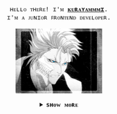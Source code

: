<p align="center">
  <br>
  <samp>
    ʜᴇʟʟᴏ ᴛʜᴇʀᴇ! ɪ'ᴍ <b><a rel="nofollow noopener noreferrer" target="_blank" href="#">ᴋᴜʀᴀʏᴀᴍᴍᴍɪ</a></b>.
    <br>ɪ'ᴍ ᴀ ᴊᴜɴɪᴏʀ ꜰʀᴏɴᴛᴇɴᴅ ᴅᴇᴠᴇʟᴏᴘᴇʀ.<br>

</samp>
  
  <br>
  <img src="https://github.com/kurayammmi/kurayammmi/blob/master/5s62.gif?raw=true" width="200"/>

</p>




<details align="center">
 
  
<summary> <b> <samp> sʜᴏᴡ ᴍᴏʀᴇ </samp></b></summary>
<samp>

<hr>


## ᴀʙᴏᴜᴛ ᴍᴇ

 - I’m currently working on **Some projects**

-  I’m currently learning **Javascript/React.**

-  I’m looking to collaborate on **OpenSource Projects**

-  All of my projects are available at **[My Portfolio](------)**

-  How to reach me **someexampleofgmailName@gmail.com**
  
<br>


## ʟᴀɴɢᴜᴀɢᴇs ᴀɴᴅ ᴛᴏᴏʟs:

<p align="center"> 
    <a href="#" target="_blank"> <img src="https://img.icons8.com/color/48/000000/html-5--v1.png"/> </a>
    <a href="#" target="_blank"> <img src="https://img.icons8.com/color/48/000000/css3.png"/> </a>
    <a href="https://sass-lang.com/" target="_blank"> <img src="https://img.icons8.com/color/48/000000/sass.png"/> </a>  
    <a href="https://gulpjs.com/" target="_blank"> <img width="48" height="48" src="https://img.icons8.com/windows/32/fa314a/gulp.png"/> </a> 
    <a href="#" target="_blank"> <img src="https://img.icons8.com/color/48/000000/javascript--v1.png"/> </a>  
    <a href="https://git-scm.com/" target="_blank"> <img src="https://img.icons8.com/color/48/000000/git.png"/> </a> 
    <a href="#" target="_blank"> <img src="https://img.icons8.com/fluency/48/000000/figma.png"/> </a> 
    <a href="https://code.visualstudio.com/" target="_blank"> <img src="https://img.icons8.com/color/48/000000/visual-studio-code-2019.png"/> </a> 
</p>

<br>

##  ᴍʏ ɢɪᴛʜᴜʙ sᴛᴀᴛs

  <br/>
    <a href="https://github.com/kurayammmi/github-readme-stats"><img alt="Kurayammmi's Github Stats" src="https://github-readme-stats.vercel.app/api?username=kurayammmi&show_icons=true&hide=contribs,prs&cache_seconds=86400&theme=midnight-purple" /></a>
  <a href="https://github.com/kurayammmi/github-readme-stats"><img  alt="Kurayammmi's Top Languages" src="https://github-readme-stats.vercel.app/api/top-langs/?username=kurayammmi&langs_count=8&count_private=true&layout=compact&theme=react&hide_border=false&bg_color=000000" /></a>
  <br/>
  <br>
  <br>
  <b>Note:</b> Top languages is only a metric of the languages, <br> my public code consists of and doesn't reflect experience or skill level.
  

<br/>
<br/>
<br>
<a href="https://github.com/kurayammmi/github-readme-activity-graph"><img alt="Kurayammmi's Activity Graph" src="https://activity-graph.herokuapp.com/graph?username=kurayammmi&bg_color=000000&color=5BCDEC&line=7712B4&point=FFFFFF&hide_border=true" /></a>

<br/>
<br/>
  

 
  
## ᴄᴏɴɴᴇᴄᴛ ᴡɪᴛʜ ᴍᴇ:
<p align="left">

<a href = "https://www.linkedin.com/in/LinkToProfile/"><img src="https://img.icons8.com/fluent/48/000000/linkedin.png"/></a>
<a href = "https://twitter.com/LinkToProfile"><img src="https://img.icons8.com/fluent/48/000000/twitter.png"/></a>


</p>


</samp>
</details>

